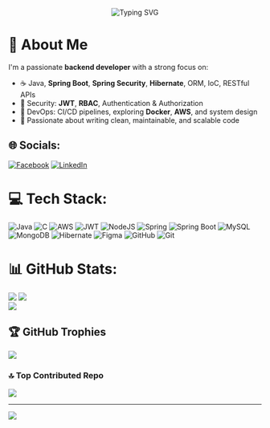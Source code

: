 <p align="center">
  <img src="https://readme-typing-svg.herokuapp.com?font=Fira+Code&size=24&pause=1000&color=00F7FF&width=600&center=true&vCenter=true&lines=Hi+There!👋;I'm+Uông+Thanh+Tú;Backend+Developer;Java+%7C+Spring+Boot+%7C+Spring+Security;Loves+clean+architecture+and+API+design" alt="Typing SVG" />
</p>


# 💫 About Me
I'm a passionate **backend developer** with a strong focus on:

- ☕ Java, **Spring Boot**, **Spring Security**, **Hibernate**, ORM, IoC, RESTful APIs  
- 🔐 Security: **JWT**, **RBAC**, Authentication & Authorization  
- 🚀 DevOps: CI/CD pipelines, exploring **Docker**, **AWS**, and system design  
- 🧠 Passionate about writing clean, maintainable, and scalable code

## 🌐 Socials:
[![Facebook](https://img.shields.io/badge/Facebook-%231877F2.svg?logo=Facebook&logoColor=white)](https://www.facebook.com/tusry.uong) [![LinkedIn](https://img.shields.io/badge/LinkedIn-%230077B5.svg?logo=linkedin&logoColor=white)](https://www.linkedin.com/in/uongthanhtu/) 

# 💻 Tech Stack:
![Java](https://img.shields.io/badge/java-%23ED8B00.svg?style=for-the-badge&logo=openjdk&logoColor=white) ![C](https://img.shields.io/badge/c-%2300599C.svg?style=for-the-badge&logo=c&logoColor=white) ![AWS](https://img.shields.io/badge/AWS-%23FF9900.svg?style=for-the-badge&logo=amazon-aws&logoColor=white) ![JWT](https://img.shields.io/badge/JWT-black?style=for-the-badge&logo=JSON%20web%20tokens) ![NodeJS](https://img.shields.io/badge/node.js-6DA55F?style=for-the-badge&logo=node.js&logoColor=white) ![Spring](https://img.shields.io/badge/spring-%236DB33F.svg?style=for-the-badge&logo=spring&logoColor=white) ![Spring Boot](https://img.shields.io/badge/springboot-%236DB33F.svg?style=for-the-badge&logo=springboot&logoColor=white) ![MySQL](https://img.shields.io/badge/mysql-4479A1.svg?style=for-the-badge&logo=mysql&logoColor=white) ![MongoDB](https://img.shields.io/badge/MongoDB-%234ea94b.svg?style=for-the-badge&logo=mongodb&logoColor=white) ![Hibernate](https://img.shields.io/badge/Hibernate-59666C?style=for-the-badge&logo=Hibernate&logoColor=white) ![Figma](https://img.shields.io/badge/figma-%23F24E1E.svg?style=for-the-badge&logo=figma&logoColor=white) ![GitHub](https://img.shields.io/badge/github-%23121011.svg?style=for-the-badge&logo=github&logoColor=white) ![Git](https://img.shields.io/badge/git-%23F05033.svg?style=for-the-badge&logo=git&logoColor=white)
# 📊 GitHub Stats:
![](https://github-readme-stats.vercel.app/api?username=uongthanhtu&bg_color=0d1b2a&title_color=3298dc&icon_color=1b263b&text_color=a8dadc&hide_border=false&include_all_commits=true&count_private=true)             ![](https://github-readme-stats.vercel.app/api/top-langs/?username=uongthanhtu&layout=compact&bg_color=0d1b2a&title_color=3298dc&text_color=a8dadc&hide_border=false&cache_seconds=60)<br/>
![](https://nirzak-streak-stats.vercel.app/?user=uongthanhtu&hide_border=false&background=0d1b2a&border=1b263b&stroke=1b263b&ring=3298dc&fire=3298dc&currStreakNum=a8dadc&sideNums=a8dadc&currStreakLabel=a8dadc&sideLabels=a8dadc&dates=a8dadc)
## 🏆 GitHub Trophies
![](https://github-profile-trophy.vercel.app/?username=uongthanhtu&theme=radical&no-frame=true&no-bg=true&margin-w=4)

### 🔝 Top Contributed Repo
![](https://github-contributor-stats.vercel.app/api?username=uongthanhtu&limit=5&theme=dark&combine_all_yearly_contributions=true)

---
[![](https://visitcount.itsvg.in/api?id=uongthanhtu&icon=0&color=0)](https://visitcount.itsvg.in)

<!-- Proudly created with GPRM ( https://gprm.itsvg.in ) -->
